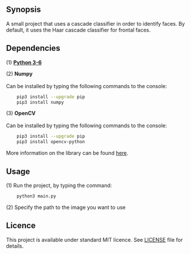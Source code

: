 ## Synopsis

A small project that uses a cascade classifier in order to identify faces.
By default, it uses the Haar cascade classifier for frontal faces.

## Dependencies

(1) **[Python 3-6](https://www.python.org/downloads/release/python-360/)**
    
(2) **Numpy**
    <br/>
    <br/>
    Can be installed by typing the following commands to the console: 
    
```bash
    pip3 install --upgrade pip
    pip3 install numpy
```    

(3) **OpenCV**
    <br/>
    <br/>
    Can be installed by typing the following commands to the console: 
    
```bash
    pip3 install --upgrade pip
    pip3 install opencv-python
```
More information on the library can be found [here](http://opencv.org/).
## Usage

(1) Run the project, by typing the command:

```bash
    python3 main.py
```

(2) Specify the path to the image you want to use

## Licence 

This project is available under standard MIT licence. See [LICENSE](https://github.com/a96tudor/SmallProjects/blob/master/LICENCE.md) file for details.
